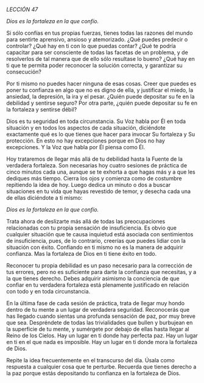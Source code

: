 *LECCIÓN 47*

*Dios es la fortaleza en la que confío.*

Si sólo confías en tus propias fuerzas, tienes todas las razones del mundo para sentirte aprensivo, ansioso y atemorizado. ¿Qué puedes predecir o controlar? ¿Qué hay en ti con lo que puedas contar? ¿Qué te podría capacitar para ser consciente de todas las facetas de un problema, y de resolverlos de tal manera que de ello sólo resultase lo bueno? ¿Qué hay en ti que te permita poder reconocer la solución correcta, y garantizar su consecución?

Por ti mismo no puedes hacer ninguna de esas cosas. Creer que puedes es poner tu confianza en algo que no es digno de ella, y justificar el miedo, la ansiedad, la depresión, la ira y el pesar. ¿Quién puede depositar su fe en la debilidad y sentirse seguro? Por otra parte, ¿quién puede depositar su fe en la fortaleza y sentirse débil?

Dios es tu seguridad en toda circunstancia. Su Voz habla por Él en toda situación y en todos los aspectos de cada situación, diciéndote exactamente qué es lo que tienes que hacer para invocar Su fortaleza y Su protección. En esto no hay excepciones porque en Dios no hay excepciones. Y la Voz que habla por Él piensa como Él.

Hoy trataremos de llegar más allá de tu debilidad hasta la Fuente de la verdadera fortaleza. Son necesarias hoy cuatro sesiones de práctica de cinco minutos cada una, aunque se te exhorta a que hagas más y a que les dediques más tiempo. Cierra los ojos y comienza como de costumbre repitiendo la idea de hoy. Luego dedica un minuto o dos a buscar situaciones en tu vida que hayas revestido de temor, y desecha cada una de ellas diciéndote a ti mismo:

_Dios es la fortaleza en la que confío._

Trata ahora de deslizarte más allá de todas las preocupaciones relacionadas con tu propia sensación de insuficiencia. Es obvio que cualquier situación que te causa inquietud está asociada con sentimientos de insuficiencia, pues, de lo contrario, creerías que puedes lidiar con la situación con éxito. Confiando en ti mismo no es la manera de adquirir confianza. Mas la fortaleza de Dios en ti tiene éxito en todo.

Reconocer tu propia debilidad es un paso necesario para la corrección de tus errores, pero no es suficiente para darte la confianza que necesitas, y a la que tienes derecho. Debes adquirir asimismo la conciencia de que confiar en tu verdadera fortaleza está plenamente justificado en relación con todo y en toda circunstancia.

En la última fase de cada sesión de práctica, trata de llegar muy hondo dentro de tu mente a un lugar de verdadera seguridad. Reconocerás que has llegado cuando sientas una profunda sensación de paz, por muy breve que sea. Despréndete de todas las trivialidades que bullen y burbujean en la superficie de tu mente, y sumérgete por debajo de ellas hasta llegar al Reino de los Cielos. Hay un lugar en ti donde hay perfecta paz. Hay un lugar en ti en el que nada es imposible. Hay un lugar en ti donde mora la fortaleza de Dios.

Repite la idea frecuentemente en el transcurso del día. Úsala como respuesta a cualquier cosa que te perturbe. Recuerda que tienes derecho a la paz porque estás depositando tu confianza en la fortaleza de Dios.